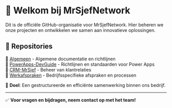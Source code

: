 # 👋 Welkom bij MrSjefNetwork

Dit is de officiële GitHub-organisatie voor MrSjefNetwork. Hier beheren we onze projecten en ontwikkelen we samen aan innovatieve oplossingen.

## 📂 Repositories

🔹 [Algemeen](https://github.com/MrSjefNetwork/Algemeen) - Algemene documentatie en richtlijnen  
🔹 [PowerApps-DevGuide](https://github.com/MrSjefNetwork/PowerApps-DevGuide) - Richtlijnen en standaarden voor Power Apps  
🔹 [CRM-MrSjef](https://github.com/MrSjefNetwork/CRM-MrSjef) - Beheer van klantrelaties  
🔹 [Werkafspraken](https://github.com/MrSjefNetwork/Werkafspraken) - Bedrijfsspecifieke afspraken en processen  


🎯 **Doel**: Een gestructureerde en efficiënte samenwerking binnen ons bedrijf.

---
✅ **Voor vragen en bijdragen, neem contact op met het team!**
